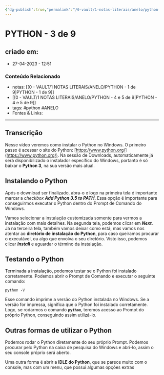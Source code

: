 ```yaml
---
{"dg-publish":true,"permalink":"/0-vault/1-notas-literais/anelo/python-3-de-9/","tags":["python","ANELO"],"dgHomeLink":true,"dgShowLocalGraph":true,"dgShowFileTree":true,"dgEnableSearch":true}
---
```


# PYTHON - 3 de 9

## criado em: 
-  27-04-2023 - 12:51

### Conteúdo Relacionado
- notas: [[0 - VAULT/1 NOTAS LITERAIS/ANELO/PYTHON - 1 de 9\|PYTHON - 1 de 9]]
- [[0 - VAULT/1 NOTAS LITERAIS/ANELO/PYTHON - 4 e 5 de 9\|PYTHON - 4 e 5 de 9]]
- tags: #python #ANELO 
- Fontes & Links: 

---

## Transcrição

Nesse vídeo veremos como instalar o Python no Windows. O primeiro passo é acessar o site do Python: [https://www.python.org/](https://www.python.org/). Na sessão de Downloads, automaticamente já será disponibilizado o instalador específico do Windows, portanto é só baixar o **Python 3**, na sua versão mais atual.

## Instalando o Python

Após o download ser finalizado, abra-o e logo na primeira tela é importante marcar a _checkbox_ **_Add Python 3.5 to PATH_**. Essa opção é importante para conseguirmos executar o Python dentro do Prompt de Comando do Windows.

Vamos selecionar a instalação customizada somente para vermos a instalação com mais detalhes. Na segunda tela, podemos clicar em **_Next_**. Já na terceira tela, também vamos deixar como está, mas vamos nos atentar ao **diretório de instalação do Python**, para caso queiramos procurar o executável, ou algo que envolva o seu diretório. Visto isso, podemos clicar **_Install_** e aguardar o término da instalação.

## Testando o Python

Terminada a instalação, podemos testar se o Python foi instalado corretamente. Podemos abrir o Prompt de Comando e executar o seguinte comando:

```undefined
python -V
```

Esse comando imprime a versão do Python instalada no Windows. Se a versão for impressa, significa que o Python foi instalado corretamente. Logo, se rodarmos o comando **`python`**, teremos acesso ao Prompt do próprio Python, conseguindo assim utilizá-lo.

## Outras formas de utilizar o Python

Podemos rodar o Python diretamente do seu próprio Prompt. Podemos procurar pelo Python na caixa de pesquisa do Windows e abri-lo, assim o seu console próprio será aberto.

Uma outra forma é abrir a **IDLE do Python**, que se parece muito com o console, mas com um menu, que possui algumas opções extras